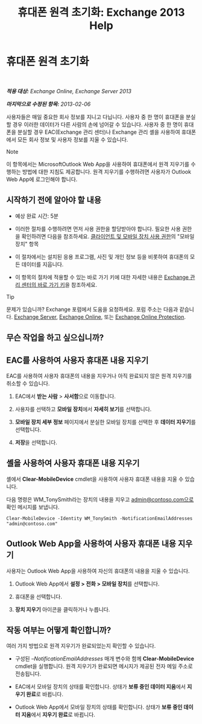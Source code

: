 ﻿---
title: '휴대폰 원격 초기화: Exchange 2013 Help'
TOCTitle: 휴대폰 원격 초기화
ms:assetid: 67ba838e-031d-4a98-b277-170683b6f520
ms:mtpsurl: https://technet.microsoft.com/ko-kr/library/Aa998614(v=EXCHG.150)
ms:contentKeyID: 52057988
ms.date: 05/22/2018
mtps_version: v=EXCHG.150
ms.translationtype: MT
---

# 휴대폰 원격 초기화

 

_**적용 대상:** Exchange Online, Exchange Server 2013_

_**마지막으로 수정된 항목:** 2013-02-06_

사용자들은 매일 중요한 회사 정보를 지니고 다닙니다. 사용자 중 한 명이 휴대폰을 분실할 경우 이러한 데이터가 다른 사람의 손에 넘어갈 수 있습니다. 사용자 중 한 명이 휴대폰을 분실할 경우 EAC(Exchange 관리 센터)나 Exchange 관리 셸을 사용하여 휴대폰에서 모든 회사 정보 및 사용자 정보를 지울 수 있습니다.


> [!NOTE]
> 이 항목에서는 MicrosoftOutlook Web App을 사용하여 휴대폰에서 원격 지우기를 수행하는 방법에 대한 지침도 제공합니다. 원격 지우기를 수행하려면 사용자가 Outlook Web App에 로그인해야 합니다.



## 시작하기 전에 알아야 할 내용

  - 예상 완료 시간: 5분

  - 이러한 절차를 수행하려면 먼저 사용 권한을 할당받아야 합니다. 필요한 사용 권한을 확인하려면 다음을 참조하세요. [클라이언트 및 모바일 장치 사용 권한](clients-and-mobile-devices-permissions-exchange-2013-help.md)의 "모바일 장치" 항목

  - 이 절차에서는 설치된 응용 프로그램, 사진 및 개인 정보 등을 비롯하여 휴대폰의 모든 데이터를 지웁니다.

  - 이 항목의 절차에 적용할 수 있는 바로 가기 키에 대한 자세한 내용은 [Exchange 관리 센터의 바로 가기 키](keyboard-shortcuts-in-the-exchange-admin-center-exchange-online-protection-help.md)을 참조하세요.


> [!TIP]
> 문제가 있습니까? Exchange 포럼에서 도움을 요청하세요. 포럼 주소는 다음과 같습니다. <A href="https://go.microsoft.com/fwlink/p/?linkid=60612">Exchange Server</A>, <A href="https://go.microsoft.com/fwlink/p/?linkid=267542">Exchange Online</A>, 또는 <A href="https://go.microsoft.com/fwlink/p/?linkid=285351">Exchange Online Protection</A>.



## 무슨 작업을 하고 싶으십니까?

## EAC를 사용하여 사용자 휴대폰 내용 지우기

EAC를 사용하여 사용자 휴대폰의 내용을 지우거나 아직 완료되지 않은 원격 지우기를 취소할 수 있습니다.

1.  EAC에서 **받는 사람** \> **사서함**으로 이동합니다.

2.  사용자를 선택하고 **모바일 장치**에서 **자세히 보기**를 선택합니다.

3.  **모바일 장치 세부 정보** 페이지에서 분실한 모바일 장치를 선택한 후 **데이터 지우기**를 선택합니다.

4.  **저장**을 선택합니다.

## 셸을 사용하여 사용자 휴대폰 내용 지우기

셸에서 **Clear-MobileDevice** cmdlet을 사용하여 사용자 휴대폰 내용을 지울 수 있습니다.

다음 명령은 WM\_TonySmith라는 장치의 내용을 지우고 admin@contoso.com으로 확인 메시지를 보냅니다.

    Clear-MobileDevice -Identity WM_TonySmith -NotificationEmailAddresses "admin@contoso.com"

## Outlook Web App을 사용하여 사용자 휴대폰 내용 지우기

사용자는 Outlook Web App을 사용하여 자신의 휴대폰의 내용을 지울 수 있습니다.

1.  Outlook Web App에서 **설정 \> 전화 \> 모바일 장치**를 선택합니다.

2.  휴대폰을 선택합니다.

3.  **장치 지우기** 아이콘을 클릭하거나 누릅니다.

## 작동 여부는 어떻게 확인합니까?

여러 가지 방법으로 원격 지우기가 완료되었는지 확인할 수 있습니다.

  - 구성된 *–NotificationEmailAddresses* 매개 변수와 함께 **Clear-MobileDevice** cmdlet을 실행합니다. 원격 지우기가 완료되면 메시지가 제공된 전자 메일 주소로 전송됩니다.

  - EAC에서 모바일 장치의 상태를 확인합니다. 상태가 **보류 중인 데이터 지움**에서 **지우기 완료**로 바뀝니다.

  - Outlook Web App에서 모바일 장치의 상태를 확인합니다. 상태가 **보류 중인 데이터 지움**에서 **지우기 완료**로 바뀝니다.

